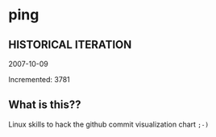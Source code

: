 # ping

## HISTORICAL ITERATION
2007-10-09

Incremented: 3781

## What is this?? 
Linux skills to hack the github commit visualization chart `;-)`
